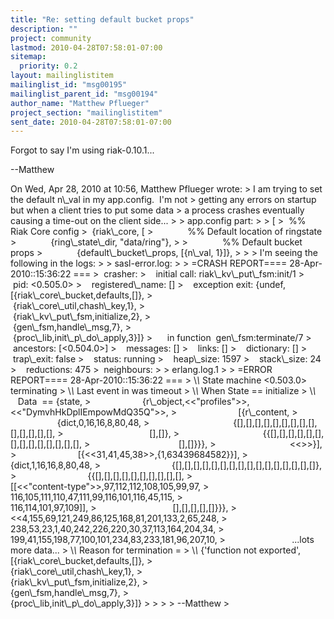 ```yaml
---
title: "Re: setting default bucket props"
description: ""
project: community
lastmod: 2010-04-28T07:58:01-07:00
sitemap:
  priority: 0.2
layout: mailinglistitem
mailinglist_id: "msg00195"
mailinglist_parent_id: "msg00194"
author_name: "Matthew Pflueger"
project_section: "mailinglistitem"
sent_date: 2010-04-28T07:58:01-07:00
---
```



Forgot to say I'm using riak-0.10.1...

--Matthew

On Wed, Apr 28, 2010 at 10:56, Matthew Pflueger
 wrote:
&gt; I am trying to set the default n\\_val in my app.config.  I'm not
&gt; getting any errors on startup but when a client tries to put some data
&gt; a process crashes eventually causing a time-out on the client side...
&gt;
&gt; app.config part:
&gt;
&gt; [
&gt;  %% Riak Core config
&gt;  {riak\\_core, [
&gt;              %% Default location of ringstate
&gt;              {ring\\_state\\_dir, "data/ring"},
&gt;
&gt;              %% Default bucket props
&gt;              {default\\_bucket\\_props, [{n\\_val, 1}]},
&gt;
&gt;
&gt; I'm seeing the following in the logs:
&gt;
&gt; sasl-error.log:
&gt;
&gt; =CRASH REPORT==== 28-Apr-2010::15:36:22 ===
&gt;  crasher:
&gt;    initial call: riak\\_kv\\_put\\_fsm:init/1
&gt;    pid: &lt;0.505.0&gt;
&gt;    registered\\_name: []
&gt;    exception exit: {undef,[{riak\\_core\\_bucket,defaults,[]},
&gt;                            {riak\\_core\\_util,chash\\_key,1},
&gt;                            {riak\\_kv\\_put\\_fsm,initialize,2},
&gt;                            {gen\\_fsm,handle\\_msg,7},
&gt;                            {proc\\_lib,init\\_p\\_do\\_apply,3}]}
&gt;      in function  gen\\_fsm:terminate/7
&gt;    ancestors: [&lt;0.504.0&gt;]
&gt;    messages: []
&gt;    links: []
&gt;    dictionary: []
&gt;    trap\\_exit: false
&gt;    status: running
&gt;    heap\\_size: 1597
&gt;    stack\\_size: 24
&gt;    reductions: 475
&gt;  neighbours:
&gt;
&gt; erlang.log.1
&gt;
&gt; =ERROR REPORT==== 28-Apr-2010::15:36:22 ===
&gt; \\*\\* State machine &lt;0.503.0&gt; terminating
&gt; \\*\\* Last event in was timeout
&gt; \\*\\* When State == initialize
&gt; \\*\\*      Data  == {state,
&gt;                     {r\\_object,&lt;&lt;"profiles"&gt;&gt;,&lt;&lt;"DymvhHkDplIEmpowMdQ35Q"&gt;&gt;,
&gt;                         [{r\\_content,
&gt;                              {dict,0,16,16,8,80,48,
&gt;                                  {[],[],[],[],[],[],[],[],[],[],[],[],[],[],
&gt;                                   [],[]},
&gt;                                  {{[],[],[],[],[],[],[],[],[],[],[],[],[],[],
&gt;                                    [],[]}}},
&gt;                              &lt;&lt;&gt;&gt;}],
&gt;                         [{&lt;&lt;31,41,45,38&gt;&gt;,{1,63439684582}}],
&gt;                         {dict,1,16,16,8,80,48,
&gt;                             {[],[],[],[],[],[],[],[],[],[],[],[],[],[],[],[]},
&gt;                             {{[],[],[],[],[],[],[],[],[],[],
&gt;                               [[&lt;&lt;"content-type"&gt;&gt;,97,112,112,108,105,99,97,
&gt;                                 116,105,111,110,47,111,99,116,101,116,45,115,
&gt;                                 116,114,101,97,109]],
&gt;                               [],[],[],[],[]}}},
&gt;                         &lt;&lt;4,155,69,121,249,86,125,168,81,201,133,2,65,248,
&gt;                           238,53,23,1,40,242,226,220,30,37,113,164,204,34,
&gt;                           199,41,155,198,77,100,101,234,83,233,181,96,207,10,
&gt;                           ...lots more data...
&gt; \\*\\* Reason for termination =
&gt; \\*\\* {'function not exported',[{riak\\_core\\_bucket,defaults,[]},
&gt;                             {riak\\_core\\_util,chash\\_key,1},
&gt;                             {riak\\_kv\\_put\\_fsm,initialize,2},
&gt;                             {gen\\_fsm,handle\\_msg,7},
&gt;                             {proc\\_lib,init\\_p\\_do\\_apply,3}]}
&gt;
&gt;
&gt;
&gt; --Matthew
&gt;

